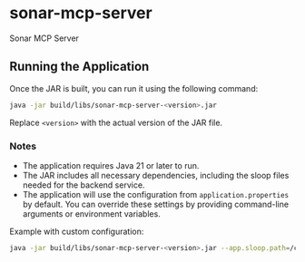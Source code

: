 # sonar-mcp-server

Sonar MCP Server

## Running the Application

Once the JAR is built, you can run it using the following command:

```bash
java -jar build/libs/sonar-mcp-server-<version>.jar
```

Replace `<version>` with the actual version of the JAR file.

### Notes

- The application requires Java 21 or later to run.
- The JAR includes all necessary dependencies, including the sloop files needed for the backend service.
- The application will use the configuration from `application.properties` by default. You can override these settings by providing command-line arguments or environment variables.

Example with custom configuration:

```bash
java -jar build/libs/sonar-mcp-server-<version>.jar --app.sloop.path=/custom/path/to/sloop
```
